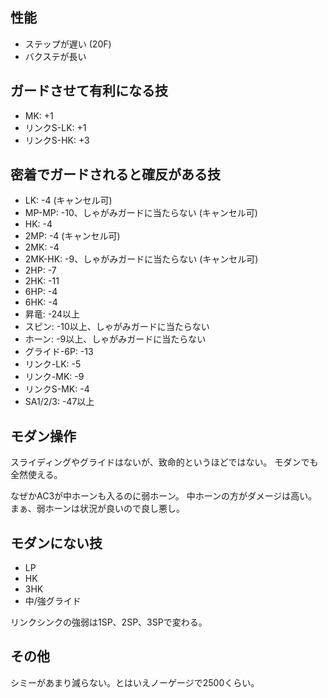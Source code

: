 ## 性能

- ステップが遅い (20F)
- バクステが長い

## ガードさせて有利になる技

- MK: +1
- リンクS-LK: +1
- リンクS-HK: +3

## 密着でガードされると確反がある技

- LK: -4 (キャンセル可)
- MP-MP: -10、しゃがみガードに当たらない (キャンセル可)
- HK: -4
- 2MP: -4 (キャンセル可)
- 2MK: -4
- 2MK-HK: -9、しゃがみガードに当たらない (キャンセル可)
- 2HP: -7
- 2HK: -11
- 6HP: -4
- 6HK: -4
- 昇竜: -24以上
- スピン: -10以上、しゃがみガードに当たらない
- ホーン: -9以上、しゃがみガードに当たらない
- グライド-6P: -13
- リンク-LK: -5
- リンク-MK: -9
- リンクS-MK: -4
- SA1/2/3: -47以上

## モダン操作

スライディングやグライドはないが、致命的というほどではない。
モダンでも全然使える。

なぜかAC3が中ホーンも入るのに弱ホーン。
中ホーンの方がダメージは高い。まぁ、弱ホーンは状況が良いので良し悪し。

## モダンにない技

- LP
- HK
- 3HK
- 中/強グライド

リンクシンクの強弱は1SP、2SP、3SPで変わる。

## その他

シミーがあまり減らない。とはいえノーゲージで2500くらい。
